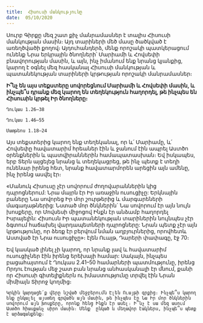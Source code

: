 ```yaml
---
title:  Հիսուսի մանկությունը
date:  05/10/2020
---
```


Սուրբ Գիրքը մեզ շատ քիչ մանրամասներ է տալիս Հիսուսի մանկության մասին։ Այդ տարիների մեծ մասը ծածկված է առեղծվածի քողով։ Այդուհանդերձ, մենք որոշակի պատկերացում ունենք Նրա երկրային ծնողների՝ Մարիամի և Հովսեփի բնավորության մասին, և այն, ինչ իմանում ենք նրանց կյանքից, կարող է օգնել մեզ հասկանալ Հիսուսի մանկության և պատանեկության տարիների կրթության որոշակի մանրամասներ։

**Ի՞նչ են այս տեքստերը սովորեցնում Մարիամի և Հովսեփի մասին, և ինչպե՞ս դրանք մեզ կարող են տեղեկություն հաղորդել, թե ինչպես են Հիսուսին կրթել Իր ծնողները։**

`Ղուկաս 1.26–38`

`Ղուկաս 1.46–55`

`Մատթեոս 1.18–24`

Այս տեքստերից կարող ենք տեղեկանալ, որ և՛ Մարիամը, և՛ Հովսեփը հավատարիմ հրեաներ էին և ջանում էին ապրել Աստծո օրենքներին և պատվիրաններին համապատասխան։ Եվ իսկապես, երբ Տերն այցելեց նրանց և տեղեկացրեց, թե ինչ պետք է տեղի ունենար իրենց հետ, նրանք հավատարմորեն արեցին այն ամենը, ինչ իրենց ասվել էր։

«Մանուկ Հիսուսը չէր սովորում ժողովարաններին կից դպրոցներում: Նրա մայրն էր Իր առաջին ուսուցիչը: Երկնային բաները Նա սովորեց Իր մոր շուրթերից և մարգարեների մագաղաթներից: Նստած մոր ծնկներին` Նա սովորում էր այն նույն խոսքերը, որ Մովսեսի միջոցով Ինքն էր անձամբ հաղորդել Իսրայելին: Հիսուսն Իր պատանեկության տարիներին նույնպես չէր ձգտում հաճախել վարդապետների դպրոցները: Նրան պետք չէր այն կրթությունը, որ ձեռք էր բերվում նման աղբյուրներից, որովհետև Աստված էր Նրա ուսուցիչը»։ էլեն Ուայթ, Դարերի փափագը, էջ 70։

Եվ կասկած լինել չի կարող, որ նրանք լավ և հավատարիմ ուսուցիչներ էին իրենց երեխայի համար: Սակայն, ինչպես բացահայտում է Ղուկաս 2.41–50 համարների պատմությունը, իրենց Որդու էության մեջ շատ բան նրանց անհասկանալի էր մնում, քանի որ Հիսուսի գիտելիքներն ու իմաստությունը տրվել էին Նրան միմիայն Տիրոջ կողմից։

`Կրկին կարդացե՛ք վերը նշված մեջբերումն Էլեն Ուայթի գրքից։ Ինչպե՞ս կարող ենք ընկալել այստեղ գրվածն այն մասին, թե ինչպես էր Նա Իր մոր ծնկներին սովորում այն խոսքերը, որոնք հենց Ինքն էր ասել։ Ի՞նչ է սա մեզ ասում Աստծո հիասքանչ սիրո մասին։ Մենք՝ ընկած և մեղավոր էակներս, ինչպե՞ս պետք է արձագանքենք։`
